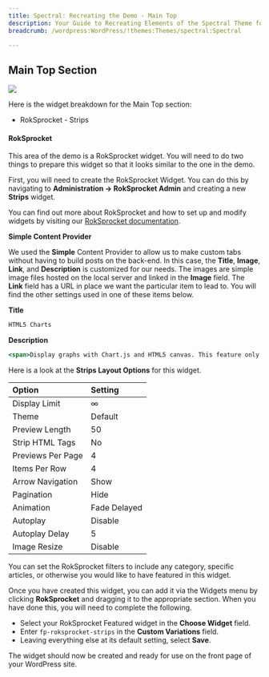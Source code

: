 ```yaml
---
title: Spectral: Recreating the Demo - Main Top
description: Your Guide to Recreating Elements of the Spectral Theme for WordPress
breadcrumb: /wordpress:WordPress/!themes:Themes/spectral:Spectral

---
```


Main Top Section
-----

![][demo]

Here is the widget breakdown for the Main Top section:

* RokSprocket - Strips

#### RokSprocket

This area of the demo is a RokSprocket widget. You will need to do two things to prepare this widget so that it looks similar to the one in the demo.

First, you will need to create the RokSprocket Widget. You can do this by navigating to **Administration -> RokSprocket Admin** and creating a new **Strips** widget.

You can find out more about RokSprocket and how to set up and modify widgets by visiting our [RokSprocket documentation][roksprocket].

**Simple Content Provider**

We used the **Simple** Content Provider to allow us to make custom tabs without having to build posts on the back-end. In this case, the **Title**, **Image**, **Link**, and **Description** is customized for our needs. The images are simple image files hosted on the local server and linked in the **Image** field. The **Link** field has a URL in place we want the particular item to lead to. You will find the other settings used in one of these items below.

**Title**

~~~ .html
HTML5 Charts
~~~

**Description**

~~~ .html
<span>Display graphs with Chart.js and HTML5 canvas. This feature only works on modern browsers and IE9+.</span><span class="visible-desktop largemargintop">It's based on Chart.js. Chart.js is an easy, object oriented client side graphs for designers and developers.</span>
~~~

Here is a look at the **Strips Layout Options** for this widget.

| Option            | Setting      |  
| :---------------- | :----------- |  
| Display Limit     | ∞            |  
| Theme             | Default      |  
| Preview Length    | 50           |  
| Strip HTML Tags   | No           |  
| Previews Per Page | 4            |  
| Items Per Row     | 4            |  
| Arrow Navigation  | Show         |  
| Pagination        | Hide         |  
| Animation         | Fade Delayed |  
| Autoplay          | Disable      |  
| Autoplay Delay    | 5            |  
| Image Resize      | Disable      |  

You can set the RokSprocket filters to include any category, specific articles, or otherwise you would like to have featured in this widget.

Once you have created this widget, you can add it via the Widgets menu by clicking **RokSprocket** and dragging it to the appropriate section. When you have done this, you will need to complete the following.

* Select your RokSprocket Featured widget in the **Choose Widget** field.
* Enter `fp-roksprocket-strips` in the **Custom Variations** field.
* Leaving everything else at its default setting, select **Save**.

The widget should now be created and ready for use on the front page of your WordPress site.

[demo]: assets/demo_4.jpeg
[roksprocket]: ../../plugins/roksprocket/